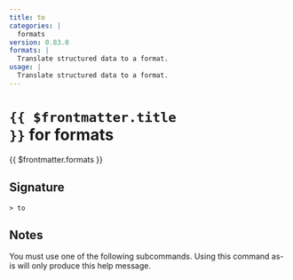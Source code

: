```yaml
---
title: to
categories: |
  formats
version: 0.83.0
formats: |
  Translate structured data to a format.
usage: |
  Translate structured data to a format.
---
```


# <code>{{ $frontmatter.title }}</code> for formats

<div class='command-title'>{{ $frontmatter.formats }}</div>

## Signature

```> to ```

## Notes
You must use one of the following subcommands. Using this command as-is will only produce this help message.